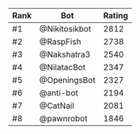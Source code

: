 Rank|Bot|Rating
---|---|---
#1|@Nikitosikbot|2812
#2|@RaspFish|2738
#3|@Nakshatra3|2540
#4|@NilatacBot|2347
#5|@OpeningsBot|2327
#6|@anti-bot|2194
#7|@CatNail|2081
#8|@pawnrobot|1846
